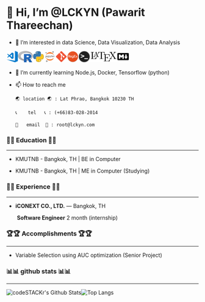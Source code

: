 # 👋 Hi, I’m @LCKYN (Pawarit Thareechan)
- 👀 I’m interested in data Science, Data Visualization, Data Analysis

<img align="left" alt="Visual Studio Code" height="30px" src="icon/visual-studio-code.png" />
<img align="left" alt="R" height="30px" src="icon/r.png"/>
<img align="left" alt="Python" height="30px" src="icon/python.png" />
<img align="left" alt="Jupyter Notebook" height="30px" src="icon/jupyter-notebook.png" />
<img align="left" alt="Git" height="30px" src="icon/git.png" />
<img align="left" alt="regex" height="30px" src="icon/regex.png" />
<img align="left" alt="Terminal" height="30px" src="icon/terminal.png" />
<img align="left" alt="latex" height="30px" src="icon/latex.png" />
<img align="left" alt="markdown" height="30px" src="icon/markdown.png" />
<br /><br />

- 🌱 I’m currently learning Node.js, Docker, Tensorflow (python)
<!-- - 💞️ I’m looking to collaborate on ... !-->
- 📫 How to reach me 

      🌏 location 🌏 : Lat Phrao, Bangkok 10230 TH
      
      📞    tel   📞 : (+66)83-028-2014
      
      📧   email  📧 : root@lckyn.com
      

### 📖📖 Education 📖📖

___


* KMUTNB - Bangkok, TH | BE in Computer

* KMUTNB - Bangkok, TH | ME in Computer (Studying)

### 💭💭 Experience 💭💭

___

* **iCONEXT CO., LTD.** — Bangkok, TH	 

  ​	**Software Engineer** 2 month (internship)

### 🏆🏆 Accomplishments 🏆🏆

___

* Variable Selection using AUC optimization  (Senior Project)

### 📊📊 github stats 📊📊

___

<img align="left" alt="codeSTACKr's Github Stats" src="https://github-readme-stats.vercel.app/api?username=palm191139&show_icons=true&hide_border=true" />

![Top Langs](https://github-readme-stats.vercel.app/api/top-langs/?username=palm191139&hide_border=true)
